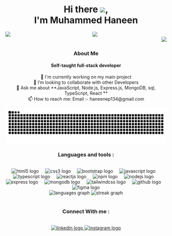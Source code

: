 <h1 align="center">
  Hi there <img src="https://media.giphy.com/media/hvRJCLFzcasrR4ia7z/giphy.gif" width="30px">,<br> I'm Muhammed Haneen
</h1>

<div align="center" style="display: flex; justify-content: center; align-items: center; gap: 40px;">
  <img src="https://user-images.githubusercontent.com/74038190/212748842-9fcbad5b-6173-4175-8a61-521f3dbb7514.gif" width="450">
  <img src="https://user-images.githubusercontent.com/74038190/212750672-2f3f2b50-c84f-4ed8-a60a-849ae69ff9df.gif" width="450">
</div>

<div align="right">
  <img src="https://visitor-badge.laobi.icu/badge?page_id=haneenep.haneenep&left_color=yellow&right_color=black"  />
</div>

<h3 align="center">About Me</h3>

<h4 align="center">Self-taught full-stack developer</h4>

<p align="center">🔭 I'm currently working on my main project <br>👯 I’m looking to collaborate with other Developers<br>💬 Ask me about **JavaScript, Node.js, Express.js, MongoDB, sql, TypeScript, React **<br>📫 How to reach me: Email :- haneenep134@gmail.com</p>

<img src="https://raw.githubusercontent.com/haneenep/haneenep/output/snake.svg" alt="Snake animation" />

<h3 align="center">Languages and tools :</h3>

<br clear="both">

<div align="center">
  <img src="https://img.shields.io/badge/HTML5-E34F26?logo=html5&logoColor=white&style=for-the-badge" height="25" alt="html5 logo"  />
  <img width="12" />
  <img src="https://img.shields.io/badge/CSS3-1572B6?logo=css3&logoColor=white&style=for-the-badge" height="25" alt="css3 logo"  />
  <img width="12" />
  <img src="https://img.shields.io/badge/Bootstrap-7952B3?logo=bootstrap&logoColor=white&style=for-the-badge" height="25" alt="bootstrap logo"  />
  <img width="12" />
  <img src="https://img.shields.io/badge/JavaScript-F7DF1E?logo=javascript&logoColor=black&style=for-the-badge" height="25" alt="javascript logo"  />
  <img width="12" />
  <img src="https://img.shields.io/badge/TypeScript-007acc?logo=typescript&logoColor=black&style=for-the-badge" height="25" alt="typescript logo"  />
  <img width="12" />
  <img src="https://img.shields.io/badge/React-black?logo=react&logoColor=2361DAFB&style=for-the-badge" height="25" alt="reactjs logo"  />
  <img width="12" />
  <img src="https://img.shields.io/badge/npm-CB3837?logo=npm&logoColor=white&style=for-the-badge" height="25" alt="npm logo"  />
  <img width="12" />
  <img src="https://img.shields.io/badge/Node.js-339933?logo=nodedotjs&logoColor=white&style=for-the-badge" height="25" alt="nodejs logo"  />
  <img width="12" />
  <img src="https://img.shields.io/badge/Express-000000?logo=express&logoColor=white&style=for-the-badge" height="25" alt="express logo"  />
  <img width="12" />
  <img src="https://img.shields.io/badge/MongoDB-47A248?logo=mongodb&logoColor=white&style=for-the-badge" height="25" alt="mongodb logo"  />
  <img width="12" />
  <img src="https://img.shields.io/badge/Tailwind CSS-06B6D4?logo=tailwindcss&logoColor=black&style=for-the-badge" height="25" alt="tailwindcss logo"  />
  <img width="12" />
  <img src="https://img.shields.io/badge/GitHub-181717?logo=github&logoColor=white&style=for-the-badge" height="25" alt="github logo"  />
  <img width="12" />
  <img src="https://img.shields.io/badge/Figma-F24E1E?logo=figma&logoColor=white&style=for-the-badge" height="25" alt="figma logo"  />
</div>

<div align="center">
  <img src="https://github-readme-stats.vercel.app/api/top-langs?username=haneenep&locale=en&hide_title=true&layout=compact&card_width=320&langs_count=5&theme=chartreuse-dark&hide_border=true&order=2" height="150" alt="languages graph"  />
  <img src="https://streak-stats.demolab.com?user=haneenep&locale=en&mode=daily&theme=chartreuse-dark&hide_border=true&border_radius=5&order=3" height="150" alt="streak graph"  />
</div>

<br clear="both">

<h3 align="center">Connect With me :</h3>

<br clear="both">

<div align="center">
  <a href="www.linkedin.com/in/muhammed-haneen-9465822aa " target="_blank">
    <img src="https://raw.githubusercontent.com/maurodesouza/profile-readme-generator/master/src/assets/icons/social/linkedin/default.svg" width="42" height="30" alt="linkedin logo"  />
  </a>
  <a href="https://www.instagram.com/_haneen_ep_?igsh=MWcyMW1ubm8za2tzYQ%3D%3D&utm_source=qr" target="_blank">
    <img src="https://raw.githubusercontent.com/maurodesouza/profile-readme-generator/master/src/assets/icons/social/instagram/default.svg" width="42" height="30" alt="instagram logo"  />
  </a>
</div>
